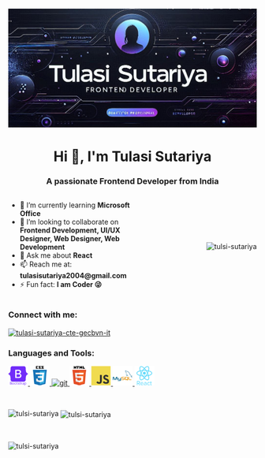 ![logo](https://github.com/tulsi-sutariya/tulsi-sutariya/blob/main/im.jpeg)
<h1 align="center">Hi 👋, I'm Tulasi Sutariya</h1>
<h3 align="center">A passionate Frontend Developer from India</h3>

<div style="display: flex; justify-content: space-between; align-items: center;">
  <!-- Left Side: Text Content -->
  <div style="flex-basis: 50%; min-width: 250px; text-align: left; flex-wrap: wrap;">
    <ul>
      <li>🌱 I’m currently learning <strong>Microsoft Office</strong></li>
      <li>👯 I’m looking to collaborate on <strong>Frontend Development, UI/UX Designer, Web Designer, Web Development</strong></li>
      <li>💬 Ask me about <strong>React</strong></li>
      <li>📫 Reach me at: <strong>tulasisutariya2004@gmail.com</strong></li>
      <li>⚡ Fun fact: <strong>I am Coder 😜</strong></li>
    </ul>
  </div>

  <!-- Right Side: GIF -->
  <div style="flex-basis: 50%; width: 450px; text-align: right;">
    <img src="https://media1.tenor.com/m/UttC4AITYR4AAAAd/full-stack-developer.gif" alt="tulsi-sutariya" width="400"/>
  </div>
</div>

<h3 align="left">Connect with me:</h3>
<p align="left">
<a href="https://linkedin.com/in/tulasi-sutariya-cte-gecbvn-it-09b560315" target="blank"><img align="center" src="https://raw.githubusercontent.com/rahuldkjain/github-profile-readme-generator/master/src/images/icons/Social/linked-in-alt.svg" alt="tulasi-sutariya-cte-gecbvn-it" height="30" width="40" /></a>
</p>

<h3 align="left">Languages and Tools:</h3>
<p align="left"> <a href="https://getbootstrap.com" target="_blank" rel="noreferrer"> <img src="https://raw.githubusercontent.com/devicons/devicon/master/icons/bootstrap/bootstrap-plain-wordmark.svg" alt="bootstrap" width="40" height="40"/> </a> <a href="https://www.w3schools.com/css/" target="_blank" rel="noreferrer"> <img src="https://raw.githubusercontent.com/devicons/devicon/master/icons/css3/css3-original-wordmark.svg" alt="css3" width="40" height="40"/> </a> <a href="https://git-scm.com/" target="_blank" rel="noreferrer"> <img src="https://www.vectorlogo.zone/logos/git-scm/git-scm-icon.svg" alt="git" width="40" height="40"/> </a> <a href="https://www.w3.org/html/" target="_blank" rel="noreferrer"> <img src="https://raw.githubusercontent.com/devicons/devicon/master/icons/html5/html5-original-wordmark.svg" alt="html5" width="40" height="40"/> </a> <a href="https://developer.mozilla.org/en-US/docs/Web/JavaScript" target="_blank" rel="noreferrer"> <img src="https://raw.githubusercontent.com/devicons/devicon/master/icons/javascript/javascript-original.svg" alt="javascript" width="40" height="40"/> </a> <a href="https://www.mysql.com/" target="_blank" rel="noreferrer"> <img src="https://raw.githubusercontent.com/devicons/devicon/master/icons/mysql/mysql-original-wordmark.svg" alt="mysql" width="40" height="40"/> </a> <a href="https://reactjs.org/" target="_blank" rel="noreferrer"> <img src="https://raw.githubusercontent.com/devicons/devicon/master/icons/react/react-original-wordmark.svg" alt="react" width="40" height="40"/> </a> </p><br>

<p><img align="left" src="https://github-readme-stats.vercel.app/api/top-langs?username=tulsi-sutariya&show_icons=true&locale=en&layout=compact" alt="tulsi-sutariya" /></p>

<p>&nbsp;<img align="center" src="https://github-readme-stats.vercel.app/api?username=tulsi-sutariya&show_icons=true&locale=en" alt="tulsi-sutariya" /></p>
<br>
<p><img align="center" src="https://github-readme-streak-stats.herokuapp.com/?user=tulsi-sutariya&" alt="tulsi-sutariya" /></p>
